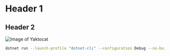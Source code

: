 # Header 1
## Header 2

![Image of Yaktocat](https://octodex.github.com/images/yaktocat.png)

```bash
dotnet run --launch-profile "dotnet-cli" --configuration Debug --no-build --no-restore
```
